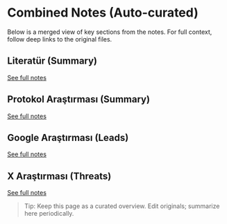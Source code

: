 # Combined Notes (Auto-curated)

Below is a merged view of key sections from the notes. For full context, follow deep links to the original files.

## Literatür (Summary)

[See full notes](./literatur.md)

## Protokol Araştırması (Summary)

[See full notes](./protokol-arastirmasi.md)

## Google Araştırması (Leads)

[See full notes](./google-arastirmasi.md)

## X Araştırması (Threats)

[See full notes](./x-arastirmasi.md)

> Tip: Keep this page as a curated overview. Edit originals; summarize here periodically.


